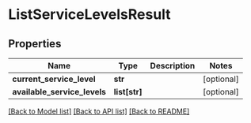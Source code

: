 # ListServiceLevelsResult

## Properties
Name | Type | Description | Notes
------------ | ------------- | ------------- | -------------
**current_service_level** | **str** |  | [optional] 
**available_service_levels** | **list[str]** |  | [optional] 

[[Back to Model list]](../README.md#documentation-for-models) [[Back to API list]](../README.md#documentation-for-api-endpoints) [[Back to README]](../README.md)

